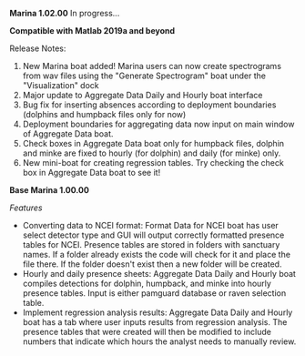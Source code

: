 **Marina 1.02.00** In progress...

**Compatible with Matlab 2019a and beyond**

Release Notes:
1. New Marina boat added! Marina users can now create spectrograms from wav files using the "Generate Spectrogram" boat under the "Visualization" dock 
2. Major update to Aggregate Data Daily and Hourly boat interface
3. Bug fix for inserting absences according to deployment boundaries (dolphins and humpback files only for now)
4. Deployment boundaries for aggregating data now input on main window of Aggregate Data boat. 
5. Check boxes in Aggregate Data boat only for humpback files, dolphin and minke are fixed to hourly (for dolphin) and daily (for minke) only. 
6. New mini-boat for creating regression tables. Try checking the check box in Aggregate Data boat to see it!


**Base Marina 1.00.00**

*Features*
- Converting data to NCEI format: Format Data for NCEI boat has user select detector type and GUI will output correctly formatted presence tables for NCEI. Presence tables are stored in folders with sanctuary names. If a folder already exists the code will check for it and place the file there. If the folder doesn't exist then a new folder will be created. 
- Hourly and daily presence sheets: Aggregate Data Daily and Hourly boat compiles detections for dolphin, humpback, and minke into hourly presence tables. Input is either pamguard database or raven selection table. 
- Implement regression analysis results: Aggregate Data Daily and Hourly boat has a tab where user inputs results from regression analysis. The presence tables that were created will then be modified to include numbers that indicate which hours the analyst needs to manually review.  



